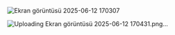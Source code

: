![Ekran görüntüsü 2025-06-12 170307](https://github.com/user-attachments/assets/3b0f5fc3-9d42-488d-a5a3-eaec32d48c7e)

![Uploading Ekran görüntüsü 2025-06-12 170431.png…]()
